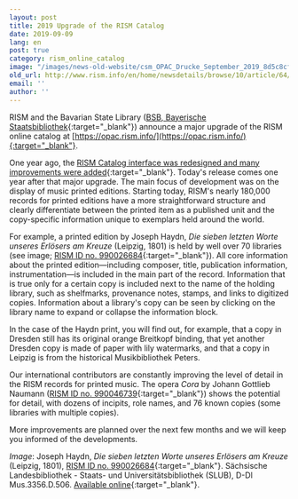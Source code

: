 ```yaml
---
layout: post
title: 2019 Upgrade of the RISM Catalog
date: 2019-09-09
lang: en
post: true
category: rism_online_catalog
image: "/images/news-old-website/csm_OPAC_Drucke_September_2019_8d5c8cf833.jpg"
old_url: http://www.rism.info/en/home/newsdetails/browse/10/article/64/2019-upgrade-of-the-rism-catalog.html
email: ''
author: ''
---
```


RISM and the Bavarian State Library ([BSB, Bayerische Staatsbibliothek](https://www.bsb-muenchen.de/){:target="_blank"}) announce a major upgrade of the RISM online catalog at [https://opac.rism.info/](https://opac.rism.info/){:target="_blank"}.

One year ago, the [RISM Catalog interface was redesigned and many improvements were added](/new_at_rism/2018/07/16/new-version-of-the-rism-online-catalog.html){:target="_blank"}. Today's release comes one year after that major upgrade. The main focus of development was on the display of music printed editions. Starting today, RISM's nearly 180,000 records for printed editions have a more straightforward structure and clearly differentiate between the printed item as a published unit and the copy-specific information unique to exemplars held around the world.

For example, a printed edition by Joseph Haydn, _Die sieben letzten Worte unseres Erlösers am Kreuze_ (Leipzig, 1801) is held by well over 70 libraries (see image; [RISM ID no. 990026684](https://opac.rism.info/search?id=990026684&View=rism&Language=en){:target="_blank"}). All core information about the printed edition—including composer, title, publication information, instrumentation—is included in the main part of the record. Information that is true only for a certain copy is included next to the name of the holding library, such as shelfmarks, provenance notes, stamps, and links to digitized copies. Information about a library's copy can be seen by clicking on the library name to expand or collapse the information block.

In the case of the Haydn print, you will find out, for example, that a copy in Dresden still has its original orange Breitkopf binding, that yet another Dresden copy is made of paper with lily watermarks, and that a copy in Leipzig is from the historical Musikbibliothek Peters.

Our international contributors are constantly improving the level of detail in the RISM records for printed music. The opera _Cora_ by Johann Gottlieb Naumann ([RISM ID no. 990046739](https://opac.rism.info/search?id=990046739&View=rism&Language=en){:target="_blank"}) shows the potential for detail, with dozens of incipits, role names, and 76 known copies (some libraries with multiple copies).

More improvements are planned over the next few months and we will keep you informed of the developments.

_Image_: Joseph Haydn, _Die sieben letzten Worte unseres Erlösers am Kreuze_ (Leipzig, 1801), [RISM ID no. 990026684](https://opac.rism.info/search?id=990026684&View=rism&Language=en){:target="_blank"}. Sächsische Landesbibliothek - Staats- und Universitätsbibliothek (SLUB), D-Dl Mus.3356.D.506. [Available online](http://digital.slub-dresden.de/id477566804){:target="_blank"}.